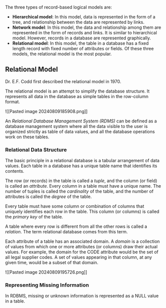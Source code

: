 The three types of record-based logical models are:
- **Hierarchical model**: In this model, data is represented in the form of a tree, and relationship between the data are represented by links.
- **Network model**: In this model, the data and relationship among them are represented in the form of records and links. It is similar to hierarchical model. However, records in a database are represented graphically.
- **Relational model**: In this model, the table in a database has a fixed length record with fixed number of attributes or fields. Of these three models, the relational model is the most popular.

## Relational Model

Dr. E.F. Codd first described the relational model in 1970.

The relational model is an attempt to simplify the database structure. It represents all data in the database as simple tables in the row-column format.

![[Pasted image 20240809185908.png]]

An *Relational Database Management System (RDMS)* can be defined as a database management system where all the data visible to the user is organized strictly as table of data values, and all the database operations work on these tables.

### Relational Data Structure

The basic principle in a relational database is a tabular arrangement of data values. Each table in a database has a unique table name that identifies its contents.

The row (or records) in the table is called a *tuple*, and the column (or field) is called an *attribute*. Every column in a table must have a unique name. The number of tuples is called the *cardinality* of the table, and the number of attributes is called the *degree* of the table.

Every table must have some column or combination of columns that uniquely identifies each row in the table. This column (or columns) is called the *primary key* of the table.

A table where every row is different from all the other rows is called a *relation*. The term relational database comes from this term.

Each attribute of a table has an associated domain. A *domain* is a collection of values from which one or more attributes (or columns) draw their actual values. For example, the domain for the CODE attribute would be the set of all legal supplier codes. A set of values appearing in that column, at any given time, would be a subset of that domain.

![[Pasted image 20240809195726.png]]

### Representing Missing Information

In RDBMS, missing or unknown information is represented as a NULL value in a table.

